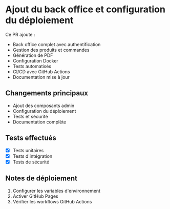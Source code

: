 # Ajout du back office et configuration du déploiement

Ce PR ajoute :

- Back office complet avec authentification
- Gestion des produits et commandes
- Génération de PDF
- Configuration Docker
- Tests automatisés
- CI/CD avec GitHub Actions
- Documentation mise à jour

## Changements principaux
- Ajout des composants admin
- Configuration du déploiement
- Tests et sécurité
- Documentation complète

## Tests effectués
- [x] Tests unitaires
- [x] Tests d'intégration
- [x] Tests de sécurité

## Notes de déploiement
1. Configurer les variables d'environnement
2. Activer GitHub Pages
3. Vérifier les workflows GitHub Actions 